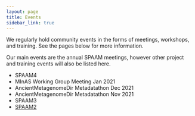 ```yaml
---
layout: page
title: Events
sidebar_link: true
---
```


We regularly hold community events in the forms of meetings, workshops, and training. See the pages below for more information.

Our main events are the annual SPAAM meetings, however other project and training events will also be listed here.

- SPAAM4
- MInAS Working Group Meeting Jan 2021
- AncientMetagenomeDir Metadatathon Dec 2021
- AncientMetagenomeDir Metadatathon Nov 2021
- SPAAM3
- [SPAAM2](/events/spaam2/about.html)
